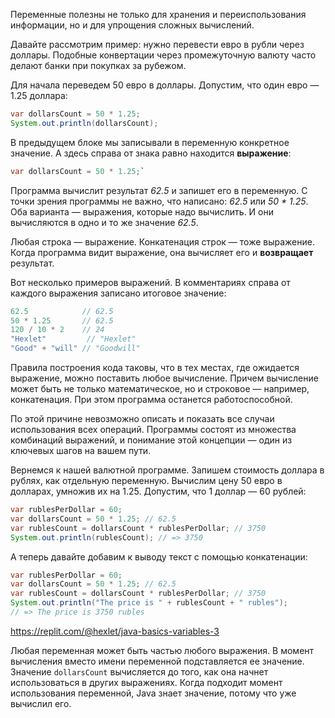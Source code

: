Переменные полезны не только для хранения и переиспользования информации, но и для упрощения сложных вычислений.

Давайте рассмотрим пример: нужно перевести евро в рубли через доллары. Подобные конвертации через промежуточную валюту часто делают банки при покупках за рубежом.

Для начала переведем 50 евро в доллары. Допустим, что один евро — 1.25 доллара:

```java
var dollarsCount = 50 * 1.25;
System.out.println(dollarsCount);
```

В предыдущем блоке мы записывали в переменную конкретное значение. А здесь справа от знака равно находится **выражение**:

```java
var dollarsCount = 50 * 1.25;`
```

Программа вычислит результат *62.5* и запишет его в переменную. С точки зрения программы не важно, что написано: *62.5* или *50 * 1.25*. Оба варианта — выражения, которые надо вычислить. И они вычисляются в одно и то же значение *62.5*.

Любая строка — выражение. Конкатенация строк — тоже выражение. Когда программа видит выражение, она вычисляет его и **возвращает** результат.

Вот несколько примеров выражений. В комментариях справа от каждого выражения записано итоговое значение:

```java
62.5            // 62.5
50 * 1.25       // 62.5
120 / 10 * 2    // 24
"Hexlet"         // "Hexlet"
"Good" + "will" // "Goodwill"
```

Правила построения кода таковы, что в тех местах, где ожидается выражение, можно поставить любое вычисление. Причем вычисление может быть не только математическое, но и строковое — например, конкатенация. При этом программа останется работоспособной.

По этой причине невозможно описать и показать все случаи использования всех операций. Программы состоят из множества комбинаций выражений, и понимание этой концепции — один из ключевых шагов на вашем пути.

Вернемся к нашей валютной программе. Запишем стоимость доллара в рублях, как отдельную переменную. Вычислим цену 50 евро в долларах, умножив их на 1.25. Допустим, что 1 доллар — 60 рублей:

```java
var rublesPerDollar = 60;
var dollarsCount = 50 * 1.25; // 62.5
var rublesCount = dollarsCount * rublesPerDollar; // 3750
System.out.println(rublesCount); // => 3750
```

А теперь давайте добавим к выводу текст с помощью конкатенации:

```java
var rublesPerDollar = 60;
var dollarsCount = 50 * 1.25; // 62.5
var rublesCount = dollarsCount * rublesPerDollar; // 3750
System.out.println("The price is " + rublesCount + " rubles");
// => The price is 3750 rubles
```

https://replit.com/@hexlet/java-basics-variables-3

Любая переменная может быть частью любого выражения. В момент вычисления вместо имени переменной подставляется ее значение. Значение `dollarsCount` вычисляется до того, как она начнет использоваться в других выражениях. Когда подходит момент использования переменной, Java знает значение, потому что уже вычислил его.
